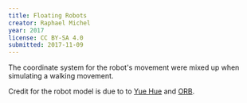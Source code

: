 ```yaml
---
title: Floating Robots
creator: Raphael Michel
year: 2017
license: CC BY-SA 4.0
submitted: 2017-11-09
---
```


The coordinate system for the robot's movement were mixed up when simulating a walking movement.

Credit for the robot model is due to to [Yue Hue](https://bitbucket.org/yue_hu/icubheidelberg01_meshup_model) and [ORB](https://orb.iwr.uni-heidelberg.de/).
